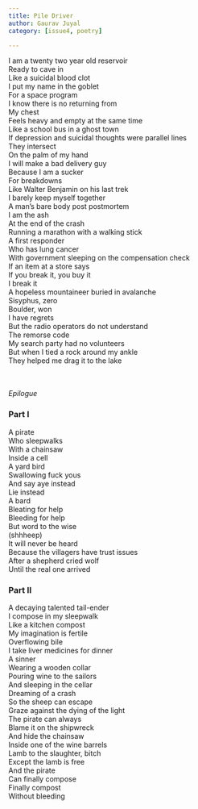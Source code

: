 ```yaml
---
title: Pile Driver
author: Gaurav Juyal
category: [issue4, poetry]

---
```


I am a twenty two year old reservoir<br>
Ready to cave in<br>
Like a suicidal blood clot<br>
I put my name in the goblet<br>
For a space program<br>
I know there is no returning from<br>
My chest<br>
Feels heavy and empty at the same time<br>
Like a school bus in a ghost town<br>
If depression and suicidal thoughts were parallel lines<br>
They intersect<br>
On the palm of my hand<br>
I will make a bad delivery guy<br>
Because I am a sucker<br>
For breakdowns<br>
Like Walter Benjamin on his last trek<br>
I barely keep myself together<br>
A man’s bare body post postmortem<br>
I am the ash<br>
At the end of the crash<br>
Running a marathon with a walking stick<br>
A first responder<br>
Who has lung cancer<br>
With government sleeping on the compensation check<br>
If an item at a store says<br>
If you break it, you buy it<br>
I break it<br>
A hopeless mountaineer buried in avalanche<br>
Sisyphus, zero<br>
Boulder, won<br>
I have regrets<br>
But the radio operators do not understand<br>
The remorse code<br>
My search party had no volunteers<br>
But when I tied a rock around my ankle<br>
They helped me drag it to the lake<br>
<br><br>

_Epilogue_

### Part I

A pirate<br>
Who sleepwalks<br>
With a chainsaw<br>
Inside a cell<br>
A yard bird<br>
Swallowing fuck yous<br>
And say aye instead<br>
Lie instead<br>
A bard<br>
Bleating for help<br>
Bleeding for help<br>
But word to the wise<br>
(shhheep) <br>
It will never be heard<br>
Because the villagers have trust issues<br>
After a shepherd cried wolf<br>
Until the real one arrived<br>

### Part II

A decaying talented tail-ender<br>
I compose in my sleepwalk<br>
Like a kitchen compost<br>
My imagination is fertile<br>
Overflowing bile<br>
I take liver medicines for dinner<br>
A sinner<br>
Wearing a wooden collar<br>
Pouring wine to the sailors<br>
And sleeping in the cellar<br>
Dreaming of a crash<br>
So the sheep can escape<br>
Graze against the dying of the light<br>
The pirate can always<br>
Blame it on the shipwreck<br>
And hide the chainsaw<br>
Inside one of the wine barrels<br>
Lamb to the slaughter, bitch<br>
Except the lamb is free<br>
And the pirate<br>
Can finally compose<br>
Finally compost<br>
Without bleeding<br>
